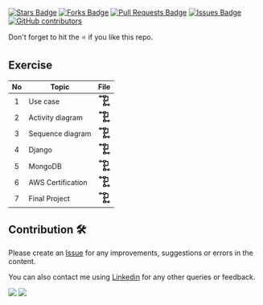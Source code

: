 <a href="https://github.com/drshahizan/software-engineering/stargazers"><img src="https://img.shields.io/github/stars/drshahizan/software-engineering" alt="Stars Badge"/></a>
<a href="https://github.com/drshahizan/software-engineering/network/members"><img src="https://img.shields.io/github/forks/drshahizan/software-engineering" alt="Forks Badge"/></a>
<a href="https://github.com/drshahizan/software-engineering/pulls"><img src="https://img.shields.io/github/issues-pr/drshahizan/software-engineering" alt="Pull Requests Badge"/></a>
<a href="https://github.com/drshahizan/software-engineering"><img src="https://img.shields.io/github/issues/drshahizan/software-engineering" alt="Issues Badge"/></a>
<a href="https://github.com/drshahizan/software-engineering/graphs/contributors"><img alt="GitHub contributors" src="https://img.shields.io/github/contributors/drshahizan/software-engineering?color=2b9348"></a>

Don't forget to hit the :star: if you like this repo.

## Exercise
| No | Topic |  File |
| :-----: |  ------ | :-----: | 
| 1 | Use case |  <a href="./project/proposal" ><img src="../images/ad.png" width="24px" height="24px" ></a> | 
| 2 | Activity diagram| <a href="./uml/ad.md" ><img src="../images/ad.png" width="24px" height="24px" ></a> | 
| 3 | Sequence diagram | <a href="./assignment/data-scraping/submission" ><img src="../images/ad.png" width="24px" height="24px" ></a> | 
| 4 | Django | <a href="https://github.com/drshahizan/learn-django/blob/main/materials/assignment/submission" ><img src="../images/ad.png" width="24px" height="24px" ></a> | 
| 5 | MongoDB | <a href="/materials/mongodb/submission/readme.md" ><img src="../images/ad.png" width="24px" height="24px" ></a> | 
| 6 | AWS Certification| <a href="/materials/aws#submission" ><img src="../images/ad.png" width="24px" height="24px" ></a> |
| 7 | Final Project | <a href="./project/readme.md" ><img src="../images/ad.png" width="24px" height="24px" ></a> |

## Contribution 🛠️
Please create an [Issue](https://github.com/drshahizan/software-engineering/issues) for any improvements, suggestions or errors in the content.

You can also contact me using [Linkedin](https://www.linkedin.com/in/drshahizan/) for any other queries or feedback.

![](https://komarev.com/ghpvc/?username=drshahizan&label=Views&color=0e75b6&style=flat)
![](https://hit.yhype.me/github/profile?user_id=81284918)


